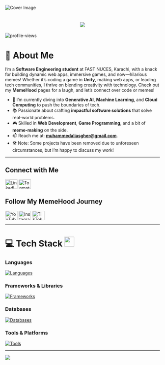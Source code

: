 ![Cover Image](https://user-images.githubusercontent.com/108824074/208310711-205b6b4a-f445-4215-bbc4-0ebfcbde5259.jpg)

<h1 align="center">
  <img src="https://readme-typing-svg.herokuapp.com?font=Righteous&size=35&center=true&vCenter=true&width=500&height=50&duration=4000&lines=Hi+There!+👋;+I'm+Muhammad!;">
</h1>

<p align="left"> 
  <img src="https://komarev.com/ghpvc/?username=MuhammadAliAsgher&label=Profile%20views&color=0e75b6&style=flat" alt="profile-views" /> 
</p>

# 🚀 About Me
I’m a **Software Engineering student** at FAST NUCES, Karachi, with a knack for building dynamic web apps, immersive games, and now—hilarious memes! Whether it’s coding a game in **Unity**, making web apps, or leading tech communities, I thrive on blending creativity with technology. Check out my **MemeHood** pages for a laugh, and let’s connect over code or memes!

- 🌱 I’m currently diving into **Generative AI**, **Machine Learning**, and **Cloud Computing** to push the boundaries of tech.
- 📚 Passionate about crafting **impactful software solutions** that solve real-world problems.
- 🎮 Skilled in **Web Development**, **Game Programming**, and a bit of **meme-making** on the side.
- 📫 Reach me at: **muhammedaliasgher@gmail.com**.
- 🛠️ Note: Some projects have been removed due to unforeseen circumstances, but I’m happy to discuss my work!

---

<h2 align="left">Connect with Me</h2>
<p align="left">
  <a href="https://www.linkedin.com/in/muhammad-ali-asghar-82b87121b/" target="_blank"><img align="center" src="https://raw.githubusercontent.com/rahuldkjain/github-profile-readme-generator/master/src/images/icons/Social/linked-in-alt.svg" alt="LinkedIn Profile" height="30" width="40" /></a>
<a href="https://topmate.io/muhammad_ali_asghar" target="_blank"><img align="center" src="https://raw.githubusercontent.com/rahuldkjain/github-profile-readme-generator/master/src/images/icons/Social/medium.svg" alt="Topmate Profile" height="30" width="40" /></a>
</p>

<h2 align="left">Follow My MemeHood Journey</h2>
<p align="left">
  <a href="https://www.youtube.com/@M8m8H00d" target="_blank"><img align="center" src="https://raw.githubusercontent.com/rahuldkjain/github-profile-readme-generator/master/src/images/icons/Social/youtube.svg" alt="YouTube Channel" height="30" width="40" /></a>
  <a href="https://www.instagram.com/m8m8h00d/" target="_blank"><img align="center" src="https://raw.githubusercontent.com/rahuldkjain/github-profile-readme-generator/master/src/images/icons/Social/instagram.svg" alt="Instagram Profile" height="30" width="40" /></a>
  <a href="https://www.tiktok.com/@m8m8h00d" target="_blank"><img align="center" src="https://upload.wikimedia.org/wikipedia/en/a/a9/TikTok_logo.svg" alt="TikTok Profile" height="30" width="40" /></a>
</p>

---

# 💻 Tech Stack <img src="https://media2.giphy.com/media/QssGEmpkyEOhBCb7e1/giphy.gif?cid=ecf05e47a0n3gi1bfqntqmob8g9aid1oyj2wr3ds3mg700bl&rid=giphy.gif" width="32px">

### Languages
[![Languages](https://skillicons.dev/icons?i=java,c,js,ts,php,r,python,bash&theme=dark)](https://skillicons.dev)

### Frameworks & Libraries
[![Frameworks](https://skillicons.dev/icons?i=react,nextjs,spring,laravel,bootstrap,tailwind,css,html&theme=dark)](https://skillicons.dev)

### Databases
[![Databases](https://skillicons.dev/icons?i=mysql,mongo&theme=dark)](https://skillicons.dev)

### Tools & Platforms
[![Tools](https://skillicons.dev/icons?i=git,github,unity,aws,docker,vscode,eclipse,idea&theme=dark)](https://skillicons.dev)

---



<img src="https://user-images.githubusercontent.com/73097560/115834477-dbab4500-a447-11eb-908a-139a6edaec5c.gif" />
